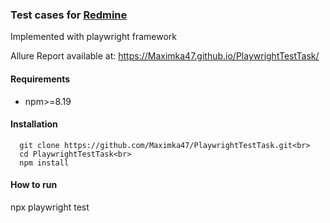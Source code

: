 <h3>Test cases for <a href="https://www.redmine.org/">Redmine</a></h3> <p>Implemented with playwright framework</p>

Allure Report available at: https://Maximka47.github.io/PlaywrightTestTask/

<h4>Requirements</h4>
<ul>
  <li>npm>=8.19</li>
</ul>

<h4>Installation</h4>

``````
  git clone https://github.com/Maximka47/PlaywrightTestTask.git<br>
  cd PlaywrightTestTask<br>
  npm install
``````

<h4>How to run</h4>
<p>npx playwright test</p>
